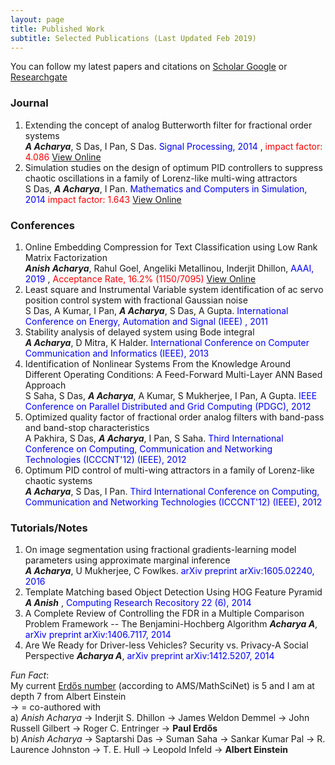 ```yaml
---
layout: page
title: Published Work
subtitle: Selected Publications (Last Updated Feb 2019)
---
```

You can follow my latest papers and citations on [Scholar Google](https://scholar.google.co.in/citations?hl=en&user=uBmgGMAAAAAJ) 
or [Researchgate](https://www.researchgate.net/profile/Anish_Acharya2)  
   
### Journal
1. Extending the concept of analog Butterworth filter for fractional order systems  
***A Acharya***, S Das, I Pan, S Das.  <span style="color:blue">Signal Processing, 2014</span> , <span style="color:red">impact factor: 4.086</span> 
[View Online](https://scholar.google.co.in/citations?hl=en&user=uBmgGMAAAAAJ#d=gs_md_cita-d&u=%2Fcitations%3Fview_op%3Dview_citation%26hl%3Den%26user%3DuBmgGMAAAAAJ%26citation_for_view%3DuBmgGMAAAAAJ%3Ak_7cPK9k7w8C%26tzom%3D360)
2. Simulation studies on the design of optimum PID controllers to suppress chaotic oscillations in a family of Lorenz-like multi-wing attractors  
S Das, ***A Acharya***, I Pan. <span style="color:blue"> Mathematics and Computers in Simulation, 2014</span>  <span style="color:red">impact factor: 1.643</span>
[View Online](https://scholar.google.co.in/citations?hl=en&user=uBmgGMAAAAAJ#d=gs_md_cita-d&u=%2Fcitations%3Fview_op%3Dview_citation%26hl%3Den%26user%3DuBmgGMAAAAAJ%26citation_for_view%3DuBmgGMAAAAAJ%3A4vMrXwiscB8C%26tzom%3D360)

### Conferences
1. Online Embedding Compression for Text Classification using Low Rank Matrix Factorization  
***Anish Acharya***, Rahul Goel, Angeliki Metallinou, Inderjit Dhillon, <span style="color:blue">AAAI, 2019</span> , <span style="color:red">Acceptance Rate, 16.2% (1150/7095)</span> [View Online](https://scholar.google.co.in/citations?hl=en&user=uBmgGMAAAAAJ#d=gs_md_cita-d&u=%2Fcitations%3Fview_op%3Dview_citation%26hl%3Den%26user%3DuBmgGMAAAAAJ%26citation_for_view%3DuBmgGMAAAAAJ%3ALXmCCkuhhTsC%26tzom%3D360)
2. Least square and Instrumental Variable system identification of ac servo position control system with fractional Gaussian noise  
S Das, A Kumar, I Pan, ***A Acharya***, S Das, A Gupta. <span style="color:blue"> International Conference on Energy, Automation and Signal (IEEE) , 2011</span>  
3. Stability analysis of delayed system using Bode integral  
***A Acharya***, D Mitra, K Halder. <span style="color:blue">International Conference on Computer Communication and Informatics (IEEE), 2013</span>  
4. Identification of Nonlinear Systems From the Knowledge Around Different Operating Conditions: A Feed-Forward Multi-Layer ANN Based Approach  
S Saha, S Das, ***A Acharya***, A Kumar, S Mukherjee, I Pan, A Gupta. <span style="color:blue">IEEE Conference on Parallel Distributed and Grid Computing (PDGC), 2012</span>  
5. Optimized quality factor of fractional order analog filters with band-pass and band-stop characteristics  
A Pakhira, S Das, ***A Acharya***, I Pan, S Saha.  <span style="color:blue">Third International Conference on Computing, Communication and Networking Technologies (ICCCNT'12) (IEEE), 2012</span>  
6. Optimum PID control of multi-wing attractors in a family of Lorenz-like chaotic systems  
***A Acharya***, S Das, I Pan.  <span style="color:blue">Third International Conference on Computing, Communication and Networking Technologies (ICCCNT'12) (IEEE), 2012</span>  

### Tutorials/Notes 
1. On image segmentation using fractional gradients-learning model parameters using approximate marginal inference  
***A Acharya***, U Mukherjee, C Fowlkes.  <span style="color:blue">arXiv preprint arXiv:1605.02240, 2016</span>    
2. Template Matching based Object Detection Using HOG Feature Pyramid  
***A Anish*** , <span style="color:blue">Computing Research Recository 22 (6), 2014</span>
3. A Complete Review of Controlling the FDR in a Multiple Comparison Problem Framework -- The Benjamini-Hochberg Algorithm
***Acharya A***,  <span style="color:blue">arXiv preprint arXiv:1406.7117, 2014</span>     
4. Are We Ready for Driver-less Vehicles? Security vs. Privacy-A Social Perspective
***Acharya A***,  <span style="color:blue">arXiv preprint arXiv:1412.5207, 2014</span>

*Fun Fact*:      
My current [Erdős number](https://en.wikipedia.org/wiki/Erd%C5%91s_number) (according to AMS/MathSciNet) is 5 and I am at depth 7 from Albert Einstein   
-> = co-authored with    
a) *Anish Acharya* -> Inderjit S. Dhillon -> James Weldon Demmel -> John Russell Gilbert -> Roger C. Entringer -> **Paul Erdős**       
b) *Anish Acharya* -> Saptarshi Das -> Suman Saha -> Sankar Kumar Pal -> R. Laurence Johnston -> T. E. Hull -> Leopold Infeld -> **Albert Einstein**     
